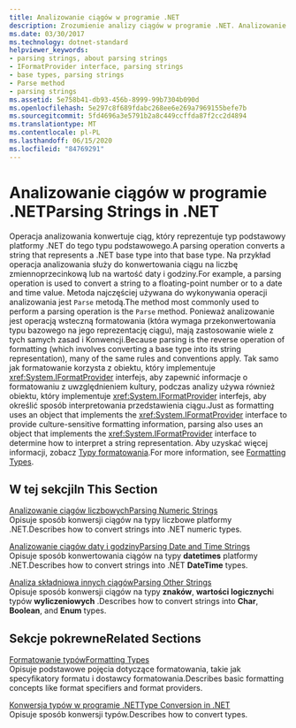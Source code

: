 ```yaml
---
title: Analizowanie ciągów w programie .NET
description: Zrozumienie analizy ciągów w programie .NET. Analizowanie konwertuje ciąg reprezentujący typ podstawowy platformy .NET na ten typ podstawowy. Analizowanie jest operacją wsteczną do formatowania.
ms.date: 03/30/2017
ms.technology: dotnet-standard
helpviewer_keywords:
- parsing strings, about parsing strings
- IFormatProvider interface, parsing strings
- base types, parsing strings
- Parse method
- parsing strings
ms.assetid: 5e758b41-db93-456b-8999-99b7304b090d
ms.openlocfilehash: 5e297c8f689fdabc268ee6e269a7969155befe7b
ms.sourcegitcommit: 5fd4696a3e5791b2a8c449ccffda87f2cc2d4894
ms.translationtype: MT
ms.contentlocale: pl-PL
ms.lasthandoff: 06/15/2020
ms.locfileid: "84769291"
---
```

# <a name="parsing-strings-in-net"></a><span data-ttu-id="9a086-105">Analizowanie ciągów w programie .NET</span><span class="sxs-lookup"><span data-stu-id="9a086-105">Parsing Strings in .NET</span></span>
<span data-ttu-id="9a086-106">Operacja analizowania konwertuje ciąg, który reprezentuje typ podstawowy platformy .NET do tego typu podstawowego.</span><span class="sxs-lookup"><span data-stu-id="9a086-106">A parsing operation converts a string that represents a .NET base type into that base type.</span></span> <span data-ttu-id="9a086-107">Na przykład operacja analizowania służy do konwertowania ciągu na liczbę zmiennoprzecinkową lub na wartość daty i godziny.</span><span class="sxs-lookup"><span data-stu-id="9a086-107">For example, a parsing operation is used to convert a string to a floating-point number or to a date and time value.</span></span> <span data-ttu-id="9a086-108">Metoda najczęściej używana do wykonywania operacji analizowania jest `Parse` metodą.</span><span class="sxs-lookup"><span data-stu-id="9a086-108">The method most commonly used to perform a parsing operation is the `Parse` method.</span></span> <span data-ttu-id="9a086-109">Ponieważ analizowanie jest operacją wsteczną formatowania (która wymaga przekonwertowania typu bazowego na jego reprezentację ciągu), mają zastosowanie wiele z tych samych zasad i Konwencji.</span><span class="sxs-lookup"><span data-stu-id="9a086-109">Because parsing is the reverse operation of formatting (which involves converting a base type into its string representation), many of the same rules and conventions apply.</span></span> <span data-ttu-id="9a086-110">Tak samo jak formatowanie korzysta z obiektu, który implementuje <xref:System.IFormatProvider> interfejs, aby zapewnić informacje o formatowaniu z uwzględnieniem kultury, podczas analizy używa również obiektu, który implementuje <xref:System.IFormatProvider> interfejs, aby określić sposób interpretowania przedstawienia ciągu.</span><span class="sxs-lookup"><span data-stu-id="9a086-110">Just as formatting uses an object that implements the <xref:System.IFormatProvider> interface to provide culture-sensitive formatting information, parsing also uses an object that implements the <xref:System.IFormatProvider> interface to determine how to interpret a string representation.</span></span> <span data-ttu-id="9a086-111">Aby uzyskać więcej informacji, zobacz [Typy formatowania](formatting-types.md).</span><span class="sxs-lookup"><span data-stu-id="9a086-111">For more information, see [Formatting Types](formatting-types.md).</span></span>  
  
## <a name="in-this-section"></a><span data-ttu-id="9a086-112">W tej sekcji</span><span class="sxs-lookup"><span data-stu-id="9a086-112">In This Section</span></span>  
 [<span data-ttu-id="9a086-113">Analizowanie ciągów liczbowych</span><span class="sxs-lookup"><span data-stu-id="9a086-113">Parsing Numeric Strings</span></span>](parsing-numeric.md)  
 <span data-ttu-id="9a086-114">Opisuje sposób konwersji ciągów na typy liczbowe platformy .NET.</span><span class="sxs-lookup"><span data-stu-id="9a086-114">Describes how to convert strings into .NET numeric types.</span></span>  
  
 [<span data-ttu-id="9a086-115">Analizowanie ciągów daty i godziny</span><span class="sxs-lookup"><span data-stu-id="9a086-115">Parsing Date and Time Strings</span></span>](parsing-datetime.md)  
 <span data-ttu-id="9a086-116">Opisuje sposób konwertowania ciągów na typy **datetimes** platformy .NET.</span><span class="sxs-lookup"><span data-stu-id="9a086-116">Describes how to convert strings into .NET **DateTime** types.</span></span>  
  
 [<span data-ttu-id="9a086-117">Analiza składniowa innych ciągów</span><span class="sxs-lookup"><span data-stu-id="9a086-117">Parsing Other Strings</span></span>](parsing-other.md)  
 <span data-ttu-id="9a086-118">Opisuje sposób konwersji ciągów na typy **znaków**, **wartości logicznych**i typów **wyliczeniowych** .</span><span class="sxs-lookup"><span data-stu-id="9a086-118">Describes how to convert strings into **Char**, **Boolean**, and **Enum** types.</span></span>  
  
## <a name="related-sections"></a><span data-ttu-id="9a086-119">Sekcje pokrewne</span><span class="sxs-lookup"><span data-stu-id="9a086-119">Related Sections</span></span>  
 [<span data-ttu-id="9a086-120">Formatowanie typów</span><span class="sxs-lookup"><span data-stu-id="9a086-120">Formatting Types</span></span>](formatting-types.md)  
 <span data-ttu-id="9a086-121">Opisuje podstawowe pojęcia dotyczące formatowania, takie jak specyfikatory formatu i dostawcy formatowania.</span><span class="sxs-lookup"><span data-stu-id="9a086-121">Describes basic formatting concepts like format specifiers and format providers.</span></span>  
  
 [<span data-ttu-id="9a086-122">Konwersja typów w programie .NET</span><span class="sxs-lookup"><span data-stu-id="9a086-122">Type Conversion in .NET</span></span>](type-conversion.md)  
 <span data-ttu-id="9a086-123">Opisuje sposób konwersji typów.</span><span class="sxs-lookup"><span data-stu-id="9a086-123">Describes how to convert types.</span></span>
